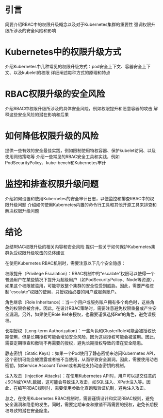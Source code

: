 
# 引言

简要介绍RBAC中的权限升级概念以及对于Kubernetes集群的重要性
强调权限升级所涉及的安全风险和影响

# Kubernetes中的权限升级方式

介绍Kubernetes中几种常见的权限升级方式：pod安全上下文、容器安全上下文、以及kubelet的权限
详细阐述每种方式的原理和特点

# RBAC权限升级的安全风险

介绍RBAC中权限升级所涉及的具体安全风险，例如权限提升和恶意容器的攻击
解释这些安全风险的潜在影响和后果

# 如何降低权限升级的风险

提供一些有效的安全最佳实践，例如限制使用特权容器、保护kubelet访问、以及使用网络策略等
介绍一些常见的RBAC安全工具和实践，例如PodSecurityPolicy、kube-bench和Kubernetes审计

# 监控和排查权限升级问题

介绍如何设置和使用Kubernetes的安全审计日志，以便监控和排查RBAC中的权限升级问题
介绍如何使用Kubernetes内置的命令行工具和其他开源工具来排查和解决权限升级问题

# 结论

总结RBAC权限升级的相关内容和安全风险
提供一些关于如何保护Kubernetes集群免受权限升级攻击的总体建议


在使用Kubernetes RBAC机制时，需要注意以下几个安全隐患：

权限提升（Privilege Escalation）：RBAC机制中的“escalate”权限可以使得一个普通用户在某些情况下提升为超级用户（如PodSecurityPolicy、Node等资源），如果这个权限被滥用，可能导致整个集群的安全性受到威胁。因此，需要严格控制“escalate”权限的使用，只授权给必要的用户或服务账户。

角色继承（Role Inheritance）：当一个用户或服务账户拥有多个角色时，这些角色的权限会被合并。因此，在设计RBAC策略时，需要注意避免权限重叠或产生安全漏洞。另外，如果使用Role Ref来授权，也需要谨慎选择Ref的角色，避免误授权。

长期授权（Long-term Authorization）：一些角色和ClusterRole可能会被授权长期使用，但是长期授权可能会增加安全风险，因为这些授权可能会被滥用。因此，需要定期审查和撤销不再需要的授权，避免长期授权导致的潜在安全隐患。

静态密钥（Static Keys）：如果一个Pod使用了静态密钥来访问Kubernetes API，这个密钥可能会被泄露或者被不当使用，从而导致安全漏洞。因此，需要使用动态密钥，如Service Account Token或者其他支持动态密钥的机制。

注入攻击（Injection Attacks）：在使用Kubernetes API时，用户可以提交任意的JSON或YAML数据，这可能会导致注入攻击，如SQL注入、XPath注入等。因此，在编写RBAC规则时，需要使用参数化查询和验证机制，避免注入攻击。

总之，在使用Kubernetes RBAC机制时，需要谨慎设计和实现RBAC规则，避免安全漏洞和隐患的发生。同时，需要定期审查和撤销不再需要的授权，避免长期授权导致的潜在安全隐患。